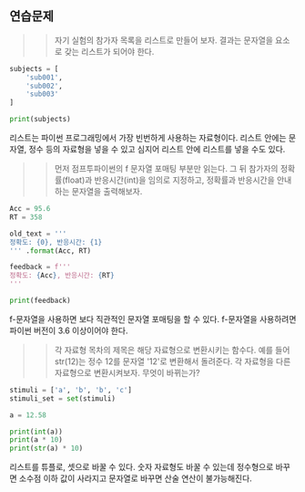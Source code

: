 <!-- 1주차_연습문제_풀이.md -->

## 연습문제
>> 자기 실험의 참가자 목록을 리스트로 만들어 보자. 결과는 문자열을 요소로 갖는 리스트가 되어야 한다.

```python
subjects = [
    'sub001',
    'sub002',
    'sub003'
]

print(subjects)
```
리스트는 파이썬 프로그래밍에서 가장 빈번하게 사용하는 자료형이다. 리스트 안에는 문자열, 정수 등의 자료형을 넣을 수 있고 심지어 리스트 안에 리스트를 넣을 수도 있다.

>> 먼저 점프투파이썬의 f 문자열 포매팅 부분만 읽는다. 그 뒤 참가자의 정확률(float)과 반응시간(int)을 임의로 지정하고, 정확률과 반응시간을 안내하는 문자열을 출력해보자.

```python
Acc = 95.6
RT = 358

old_text = '''
정확도: {0}, 반응시간: {1}
''' .format(Acc, RT)

feedback = f'''
정확도: {Acc}, 반응시간: {RT}
'''

print(feedback)
```

f-문자열을 사용하면 보다 직관적인 문자열 포매팅을 할 수 있다. f-문자열을 사용하려면 파이썬 버전이 3.6 이상이어야 한다.


>> 각 자료형 목차의 제목은 해당 자료형으로 변환시키는 함수다. 예를 들어 str(12)는 정수 12를 문자열 '12'로 변환해서 돌려준다. 각 자료형을 다른 자료형으로 변환시켜보자. 무엇이 바뀌는가? 

```python
stimuli = ['a', 'b', 'b', 'c']
stimuli_set = set(stimuli)

a = 12.58

print(int(a))
print(a * 10)
print(str(a) * 10)
```

리스트를 튜플로, 셋으로 바꿀 수 있다. 숫자 자료형도 바꿀 수 있는데 정수형으로 바꾸면 소수점 이하 값이 사라지고 문자열로 바꾸면 산술 연산이 불가능해진다.